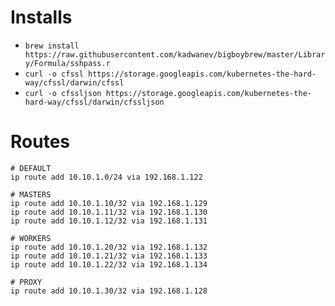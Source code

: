 # Installs
- ```brew install https://raw.githubusercontent.com/kadwanev/bigboybrew/master/Library/Formula/sshpass.r```
- ```curl -o cfssl https://storage.googleapis.com/kubernetes-the-hard-way/cfssl/darwin/cfssl```
- ```curl -o cfssljson https://storage.googleapis.com/kubernetes-the-hard-way/cfssl/darwin/cfssljson```


# Routes

```
# DEFAULT
ip route add 10.10.1.0/24 via 192.168.1.122

# MASTERS
ip route add 10.10.1.10/32 via 192.168.1.129
ip route add 10.10.1.11/32 via 192.168.1.130
ip route add 10.10.1.12/32 via 192.168.1.131

# WORKERS
ip route add 10.10.1.20/32 via 192.168.1.132
ip route add 10.10.1.21/32 via 192.168.1.133
ip route add 10.10.1.22/32 via 192.168.1.134

# PROXY
ip route add 10.10.1.30/32 via 192.168.1.128
```